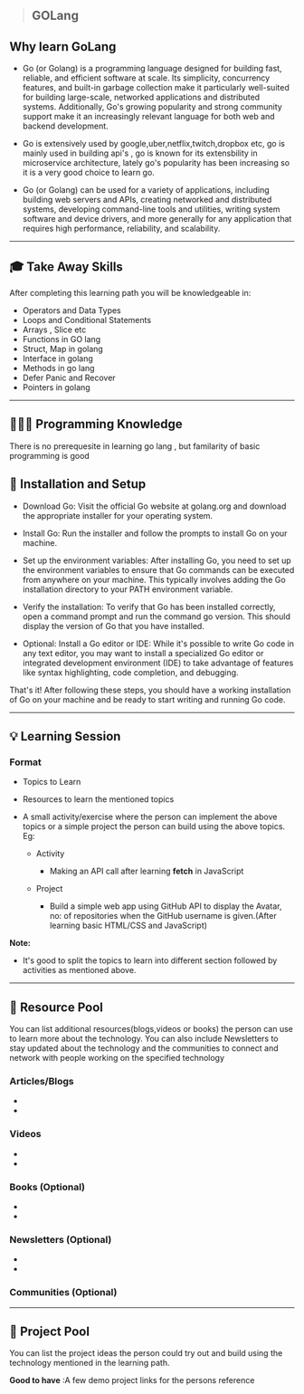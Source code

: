 > ## GOLang

## Why learn GoLang

- Go (or Golang) is a programming language designed for building fast, reliable, and efficient software at scale. Its simplicity, concurrency features, and built-in garbage collection make it particularly well-suited for building large-scale, networked applications and distributed systems. Additionally, Go's growing popularity and strong community support make it an increasingly relevant language for both web and backend development.

- Go is extensively used by google,uber,netflix,twitch,dropbox etc, go is mainly used in building api's , go is known for its extensbility in microservice architecture, lately go's popularity has been increasing so it is a very good choice to learn go.

- Go (or Golang) can be used for a variety of applications, including building web servers and APIs, creating networked and distributed systems, developing command-line tools and utilities, writing system software and device drivers, and more generally for any application that requires high performance, reliability, and scalability.

---

## 🎓 Take Away Skills

After completing this learning path you will be knowledgeable in:

- Operators and Data Types
- Loops and Conditional Statements
- Arrays , Slice etc
- Functions in GO lang
- Struct, Map in golang
- Interface in golang
- Methods in go lang
- Defer Panic and Recover
- Pointers in golang

---

## 🧑🏻‍💻 Programming Knowledge

There is no prerequesite in learning go lang , but familarity of basic programming is good

## 📲 Installation and Setup

- Download Go: Visit the official Go website at golang.org and download the appropriate installer for your operating system.

- Install Go: Run the installer and follow the prompts to install Go on your machine.

- Set up the environment variables: After installing Go, you need to set up the environment variables to ensure that Go commands can be executed from anywhere on your machine. This typically involves adding the Go installation directory to your PATH environment variable.

- Verify the installation: To verify that Go has been installed correctly, open a command prompt and run the command go version. This should display the version of Go that you have installed.

- Optional: Install a Go editor or IDE: While it's possible to write Go code in any text editor, you may want to install a specialized Go editor or integrated development environment (IDE) to take advantage of features like syntax highlighting, code completion, and debugging.

That's it! After following these steps, you should have a working installation of Go on your machine and be ready to start writing and running Go code.

---

## 💡 Learning Session

### Format

- Topics to Learn
- Resources to learn the mentioned topics
- A small activity/exercise where the person can implement the above topics or a simple project the person can build using the above topics. Eg:

  - Activity

    - Making an API call after learning **fetch** in JavaScript

  - Project

    - Build a simple web app using GitHub API to display the Avatar, no: of repositories when the GitHub username is given.(After learning basic HTML/CSS and JavaScript)

**Note:**

- It's good to split the topics to learn into different section followed by activities as mentioned above.

---

## 🔖 Resource Pool

You can list additional resources(blogs,videos or books) the person can use to learn more about the technology. You can also include Newsletters to stay updated about the technology and the communities to connect and network with people working on the specified technology

### Articles/Blogs

-
-

### Videos

-
-

### Books (Optional)

-
-

### Newsletters (Optional)

-
-

### Communities (Optional)

---

## 🚀 Project Pool

You can list the project ideas the person could try out and build using the technology mentioned in the learning path.

**Good to have** :A few demo project links for the persons reference
